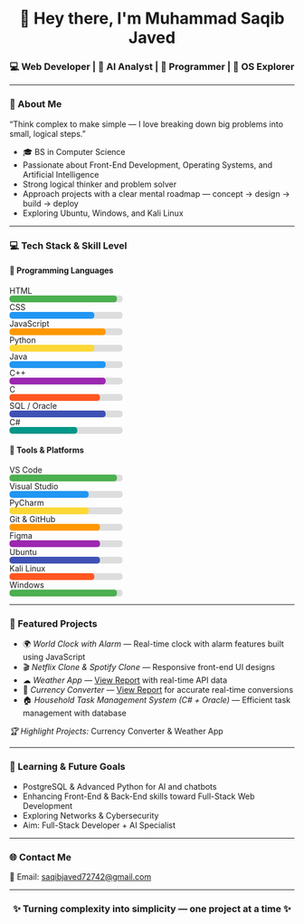 <!-- 🌟 Muhammad Saqib Javed | GitHub Profile README -->

<h1 align="center">👋 Hey there, I'm Muhammad Saqib Javed</h1>
<h3 align="center">💻 Web Developer | 🤖 AI Analyst | 🧠 Programmer | 🧩 OS Explorer</h3>

---

### 🧭 About Me
“Think complex to make simple — I love breaking down big problems into small, logical steps.”

- 🎓 BS in Computer Science  
- Passionate about Front-End Development, Operating Systems, and Artificial Intelligence  
- Strong logical thinker and problem solver  
- Approach projects with a clear mental roadmap — concept → design → build → deploy  
- Exploring Ubuntu, Windows, and Kali Linux  

---

### 💻 Tech Stack & Skill Level

#### 🚀 Programming Languages
<div>
HTML <br>
<div style="background-color:#ddd; width: 200px; height:12px; border-radius:5px;">
  <div style="width:95%; background-color:#4caf50; height:12px; border-radius:5px;"></div>
</div>
CSS <br>
<div style="background-color:#ddd; width: 200px; height:12px; border-radius:5px;">
  <div style="width:75%; background-color:#2196f3; height:12px; border-radius:5px;"></div>
</div>
JavaScript <br>
<div style="background-color:#ddd; width: 200px; height:12px; border-radius:5px;">
  <div style="width:85%; background-color:#ff9800; height:12px; border-radius:5px;"></div>
</div>
Python <br>
<div style="background-color:#ddd; width: 200px; height:12px; border-radius:5px;">
  <div style="width:75%; background-color:#fdd835; height:12px; border-radius:5px;"></div>
</div>
Java <br>
<div style="background-color:#ddd; width: 200px; height:12px; border-radius:5px;">
  <div style="width:85%; background-color:#2196f3; height:12px; border-radius:5px;"></div>
</div>
C++ <br>
<div style="background-color:#ddd; width: 200px; height:12px; border-radius:5px;">
  <div style="width:85%; background-color:#9c27b0; height:12px; border-radius:5px;"></div>
</div>
C <br>
<div style="background-color:#ddd; width: 200px; height:12px; border-radius:5px;">
  <div style="width:80%; background-color:#ff5722; height:12px; border-radius:5px;"></div>
</div>
SQL / Oracle <br>
<div style="background-color:#ddd; width: 200px; height:12px; border-radius:5px;">
  <div style="width:85%; background-color:#3f51b5; height:12px; border-radius:5px;"></div>
</div>
C# <br>
<div style="background-color:#ddd; width: 200px; height:12px; border-radius:5px;">
  <div style="width:60%; background-color:#009688; height:12px; border-radius:5px;"></div>
</div>
</div>

#### 🧰 Tools & Platforms
<div>
VS Code <br>
<div style="background-color:#ddd; width: 200px; height:12px; border-radius:5px;">
  <div style="width:95%; background-color:#4caf50; height:12px; border-radius:5px;"></div>
</div>
Visual Studio <br>
<div style="background-color:#ddd; width: 200px; height:12px; border-radius:5px;">
  <div style="width:70%; background-color:#2196f3; height:12px; border-radius:5px;"></div>
</div>
PyCharm <br>
<div style="background-color:#ddd; width: 200px; height:12px; border-radius:5px;">
  <div style="width:70%; background-color:#fdd835; height:12px; border-radius:5px;"></div>
</div>
Git & GitHub <br>
<div style="background-color:#ddd; width: 200px; height:12px; border-radius:5px;">
  <div style="width:80%; background-color:#ff9800; height:12px; border-radius:5px;"></div>
</div>
Figma <br>
<div style="background-color:#ddd; width: 200px; height:12px; border-radius:5px;">
  <div style="width:80%; background-color:#9c27b0; height:12px; border-radius:5px;"></div>
</div>
Ubuntu <br>
<div style="background-color:#ddd; width: 200px; height:12px; border-radius:5px;">
  <div style="width:80%; background-color:#3f51b5; height:12px; border-radius:5px;"></div>
</div>
Kali Linux <br>
<div style="background-color:#ddd; width: 200px; height:12px; border-radius:5px;">
  <div style="width:75%; background-color:#ff5722; height:12px; border-radius:5px;"></div>
</div>
Windows <br>
<div style="background-color:#ddd; width: 200px; height:12px; border-radius:5px;">
  <div style="width:95%; background-color:#4caf50; height:12px; border-radius:5px;"></div>
</div>
</div>

---

### 🚀 Featured Projects

- 🌍 *World Clock with Alarm* — Real-time clock with alarm features built using JavaScript  
- 🎬 *Netflix Clone & Spotify Clone* — Responsive front-end UI designs  
- ☁ *Weather App* — [View Report](#) with real-time API data  
- 💱 *Currency Converter* — [View Report](#) for accurate real-time conversions  
- 🏠 *Household Task Management System (C# + Oracle)* — Efficient task management with database

*🏆 Highlight Projects:* Currency Converter & Weather App

---

### 🧠 Learning & Future Goals
- PostgreSQL & Advanced Python for AI and chatbots  
- Enhancing Front-End & Back-End skills toward Full-Stack Web Development  
- Exploring Networks & Cybersecurity  
- Aim: Full-Stack Developer + AI Specialist  

---

### 🌐 Contact Me
📩 Email: [saqibjaved72742@gmail.com](mailto:saqibjaved72742@gmail.com)

---

<h3 align="center">✨ Turning complexity into simplicity — one project at a time ✨</h3>
